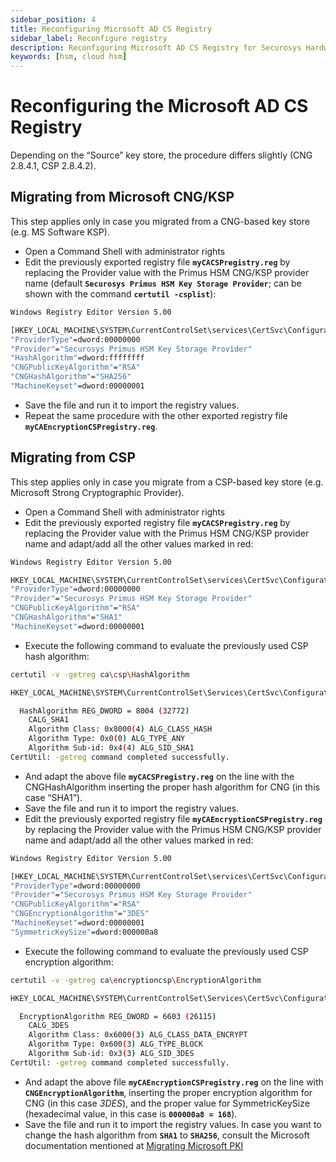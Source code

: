 ```yaml
---
sidebar_position: 4
title: Reconfiguring Microsoft AD CS Registry
sidebar_label: Reconfigure registry
description: Reconfiguring Microsoft AD CS Registry for Securosys Hardware Security Modules (HSMs)
keywords: [hsm, cloud hsm]
---
```


# Reconfiguring the Microsoft AD CS Registry

Depending on the “Source” key store, the procedure differs slightly (CNG 2.8.4.1, CSP 2.8.4.2).

## Migrating from Microsoft CNG/KSP

This step applies only in case you migrated from a CNG-based key store (e.g. MS Software KSP).
- Open a Command Shell with administrator rights
- Edit the previously exported registry file **`myCACSPregistry.reg`** by replacing the Provider value with the Primus HSM CNG/KSP provider name (default **`Securosys Primus HSM Key Storage Provider`**; can be shown with the command **`certutil -csplist`**):
```bash
Windows Registry Editor Version 5.00

[HKEY_LOCAL_MACHINE\SYSTEM\CurrentControlSet\services\CertSvc\Configuration\myDemoCA\CSP]
"ProviderType"=dword:00000000
"Provider"="Securosys Primus HSM Key Storage Provider"
"HashAlgorithm"=dword:ffffffff
"CNGPublicKeyAlgorithm"="RSA"
"CNGHashAlgorithm"="SHA256"
"MachineKeyset"=dword:00000001
```
- Save the file and run it to import the registry values.
- Repeat the same procedure with the other exported registry file **`myCAEncryptionCSPregistry.reg`**.


## Migrating from CSP

This step applies only in case you migrate from a CSP-based key store (e.g. Microsoft Strong Cryptographic Provider). 
- Open a Command Shell with administrator rights
- Edit the previously exported registry file **`myCACSPregistry.reg`** by replacing the Provider value with the Primus HSM CNG/KSP provider name and adapt/add all the other values marked in red:
```bash
Windows Registry Editor Version 5.00

HKEY_LOCAL_MACHINE\SYSTEM\CurrentControlSet\services\CertSvc\Configuration\myDemoCA\CSP]
"ProviderType"=dword:00000000
"Provider"="Securosys Primus HSM Key Storage Provider"
"CNGPublicKeyAlgorithm"="RSA"
"CNGHashAlgorithm"="SHA1"
"MachineKeyset"=dword:00000001
```
- Execute the following command to evaluate the previously used CSP hash algorithm:
```bash
certutil -v -getreg ca\csp\HashAlgorithm

HKEY_LOCAL_MACHINE\SYSTEM\CurrentControlSet\Services\CertSvc\Configuration\myDemoCA\csp:

  HashAlgorithm REG_DWORD = 8004 (32772)
    CALG_SHA1
    Algorithm Class: 0x8000(4) ALG_CLASS_HASH
    Algorithm Type: 0x0(0) ALG_TYPE_ANY
    Algorithm Sub-id: 0x4(4) ALG_SID_SHA1
CertUtil: -getreg command completed successfully.
```
- And adapt the above file **`myCACSPregistry.reg`** on the line with the CNGHashAlgorithm inserting the proper hash algorithm for CNG (in this case “SHA1”).
- Save the file and run it to import the registry values.
- Edit the previously exported registry file **`myCAEncryptionCSPregistry.reg`** by replacing the Provider value with the Primus HSM CNG/KSP provider name and adapt/add all the other values marked in red:
```bash
Windows Registry Editor Version 5.00

[HKEY_LOCAL_MACHINE\SYSTEM\CurrentControlSet\services\CertSvc\Configuration\myDemoCA\EncryptionCSP]
"ProviderType"=dword:00000000
"Provider"="Securosys Primus HSM Key Storage Provider"
"CNGPublicKeyAlgorithm"="RSA"
"CNGEncryptionAlgorithm"="3DES"
"MachineKeyset"=dword:00000001
"SymmetricKeySize"=dword:000000a8
```
- Execute the following command to evaluate the previously used CSP encryption algorithm:
```bash
certutil -v -getreg ca\encryptioncsp\EncryptionAlgorithm

HKEY_LOCAL_MACHINE\SYSTEM\CurrentControlSet\Services\CertSvc\Configuration\myDemoCA\encryptioncsp:

  EncryptionAlgorithm REG_DWORD = 6603 (26115)
    CALG_3DES
    Algorithm Class: 0x6000(3) ALG_CLASS_DATA_ENCRYPT
    Algorithm Type: 0x600(3) ALG_TYPE_BLOCK
    Algorithm Sub-id: 0x3(3) ALG_SID_3DES
CertUtil: -getreg command completed successfully.
```
- And adapt the above file **`myCAEncryptionCSPregistry.reg`** on the line with **`CNGEncryptionAlgorithm`**, inserting the proper encryption algorithm for CNG (in this case *3DES*), and the proper value for SymmetricKeySize (hexadecimal value, in this case is **`000000a8 = 168`**).
- Save the file and run it to import the registry values.
In case you want to change the hash algorithm from **`SHA1`** to **`SHA256`**, consult the Microsoft documentation mentioned at [Migrating Microsoft PKI](./Migrating-MPKI-toHSM.md)
